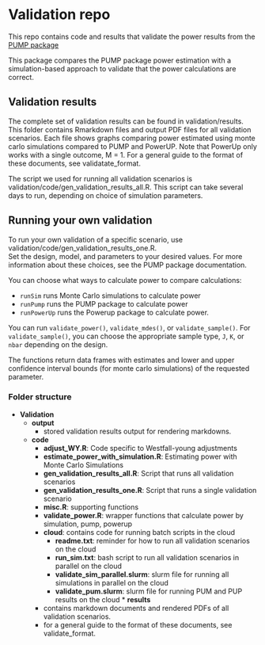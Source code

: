 # Validation repo

This repo contains code and results that validate the power results from the [PUMP package](https://github.com/MDRCNY/PUMP)

This package compares the PUMP package power estimation with a simulation-based approach to validate that the
power calculations are correct.

## Validation results

The complete set of validation results can be found in validation/results.
This folder contains Rmarkdown files and output PDF files for all validation scenarios.
Each file shows graphs comparing power estimated using monte carlo simulations compared to PUMP and PowerUP.
Note that PowerUp only works with a single outcome, M = 1.
For a general guide to the format of these documents, see validatate_format.

The script we used for running all validation scenarios is validation/code/gen_validation_results_all.R.
This script can take several days to run, depending on choice of simulation parameters.

## Running your own validation

To run your own validation of a specific scenario, use validation/code/gen_validation_results_one.R.  
Set the design, model, and parameters to your desired values.
For more information about these choices, see the PUMP package documentation.

You can choose what ways to calculate power to compare calculations:
- `runSim` runs Monte Carlo simulations to calculate power
- `runPump` runs the PUMP package to calculate power
- `runPowerUp` runs the Powerup package to calculate power. 

You can run `validate_power()`, `validate_mdes()`, or `validate_sample()`.
For `validate_sample()`, you can choose the appropriate sample type, `J`, `K`, or `nbar` depending on the design.

The functions return data frames with estimates and lower and upper confidence interval bounds (for monte carlo simulations) of the requested parameter.

### Folder structure

* __Validation__
     * __output__
          * stored validation results output for rendering markdowns.
     * __code__
          * __adjust_WY.R__: Code specific to Westfall-young adjustments
          * __estimate_power_with_simulation.R__: Estimating power with Monte Carlo Simulations
          * __gen_validation_results_all.R__: Script that runs all validation scenarios
          * __gen_validation_results_one.R__: Script that runs a single validation scenario
          * __misc.R__: supporting functions
          * __validate_power.R__: wrapper functions that calculate power by simulation, pump, powerup
          * __cloud__: contains code for running batch scripts in the cloud
               * __readme.txt__: reminder for how to run all validation scenarios on the cloud
               * __run_sim.txt__: bash script to run all validation scenarios in parallel on the cloud
               * __validate_sim_parallel.slurm__: slurm file for running all simulations in parallel on the cloud
               * __validate_pum.slurm__: slurm file for running PUM and PUP results on the cloud
      * __results__
          * contains markdown documents and rendered PDFs of all validation scenarios.
          * for a general guide to the format of these documents, see validate_format.

